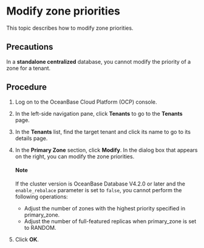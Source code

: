 # Modify zone priorities

This topic describes how to modify zone priorities.

## Precautions

In a **standalone centralized** database, you cannot modify the priority of a zone for a tenant.

## Procedure

1. Log on to the OceanBase Cloud Platform (OCP) console.

2. In the left-side navigation pane, click **Tenants** to go to the **Tenants** page.

3. In the **Tenants** list, find the target tenant and click its name to go to its details page.

4. In the **Primary Zone** section, click **Modify**. In the dialog box that appears on the right, you can modify the zone priorities.

    <main id="notice" type='explain'>
    <h4>Note</h4>
    <p>If the cluster version is OceanBase Database V4.2.0 or later and the <code>enable_rebalace</code> parameter is set to <code>false</code>, you cannot perform the following operations:<ul><li>Adjust the number of zones with the highest priority specified in primary_zone. </li><li>Adjust the number of full-featured replicas when primary_zone is set to RANDOM. </li></ul></p>
    </main>

5. Click **OK**.
